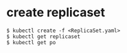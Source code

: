 # create replicaset
```
$ kubectl create -f <ReplicaSet.yaml>
$ kubectl get replicaset
$ kubectl get po
```
